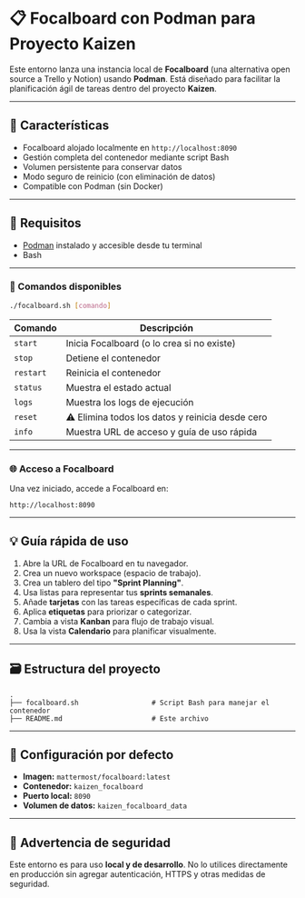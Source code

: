 # 📋 Focalboard con Podman para Proyecto Kaizen

Este entorno lanza una instancia local de **Focalboard** (una alternativa open source a Trello y Notion) usando **Podman**. Está diseñado para facilitar la planificación ágil de tareas dentro del proyecto **Kaizen**.

---

## 🚀 Características

* Focalboard alojado localmente en `http://localhost:8090`
* Gestión completa del contenedor mediante script Bash
* Volumen persistente para conservar datos
* Modo seguro de reinicio (con eliminación de datos)
* Compatible con Podman (sin Docker)

---

## 🧰 Requisitos

* [Podman](https://podman.io/) instalado y accesible desde tu terminal
* Bash

---


### 📘 Comandos disponibles

```bash
./focalboard.sh [comando]
```

| Comando   | Descripción                                      |
| --------- | ------------------------------------------------ |
| `start`   | Inicia Focalboard (o lo crea si no existe)       |
| `stop`    | Detiene el contenedor                            |
| `restart` | Reinicia el contenedor                           |
| `status`  | Muestra el estado actual                         |
| `logs`    | Muestra los logs de ejecución                    |
| `reset`   | ⚠️ Elimina todos los datos y reinicia desde cero |
| `info`    | Muestra URL de acceso y guía de uso rápida       |

---

### 🌐 Acceso a Focalboard

Una vez iniciado, accede a Focalboard en:

```
http://localhost:8090
```

---

## 💡 Guía rápida de uso

1. Abre la URL de Focalboard en tu navegador.
2. Crea un nuevo workspace (espacio de trabajo).
3. Crea un tablero del tipo **"Sprint Planning"**.
4. Usa listas para representar tus **sprints semanales**.
5. Añade **tarjetas** con las tareas específicas de cada sprint.
6. Aplica **etiquetas** para priorizar o categorizar.
7. Cambia a vista **Kanban** para flujo de trabajo visual.
8. Usa la vista **Calendario** para planificar visualmente.

---

## 🗃️ Estructura del proyecto

```
.
├── focalboard.sh                  # Script Bash para manejar el contenedor
├── README.md                      # Este archivo
```

---

## 📌 Configuración por defecto

* **Imagen:** `mattermost/focalboard:latest`
* **Contenedor:** `kaizen_focalboard`
* **Puerto local:** `8090`
* **Volumen de datos:** `kaizen_focalboard_data`

---

## 🧼 Advertencia de seguridad

Este entorno es para uso **local y de desarrollo**. No lo utilices directamente en producción sin agregar autenticación, HTTPS y otras medidas de seguridad.